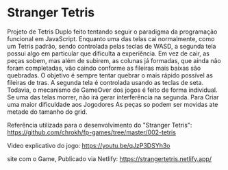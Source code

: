 # Stranger Tetris
Projeto de Tetris Duplo feito tentando seguir o paradigma da programação funcional em JavaScript. Enquanto uma das telas cai normalmente, como um Tetris padrão, sendo controlada pelas teclas de WASD, a segunda tela possui algo em particular que dificulta a experiência. Em vez de cair, as peças sobem, mas além de subirem, as colunas já formadas, que ainda não foram completadas, vão caindo conforme as fileiras mais baixas são quebradas. O objetivo é sempre tentar quebrar o mais rápido possível as fileiras de tras. A segunda tela é controlada usando as teclas de seta. Todavia, o mecanismo de GameOver dos jogos é feito de forma individual. Se uma das telas morrer, não irá gerar interferência na segunda. Para Criar uma maior dificuldade aos Jogodores As peças so podem ser movidas ate metade do tamanho do grid.

Referência utilizada para o desenvolvimento do "Stranger Tetris":
https://github.com/chrokh/fp-games/tree/master/002-tetris

Video explicativo do jogo: https://youtu.be/qJzP3DSYh3o

site com o Game, Publicado via Netlify: https://strangertetris.netlify.app/
